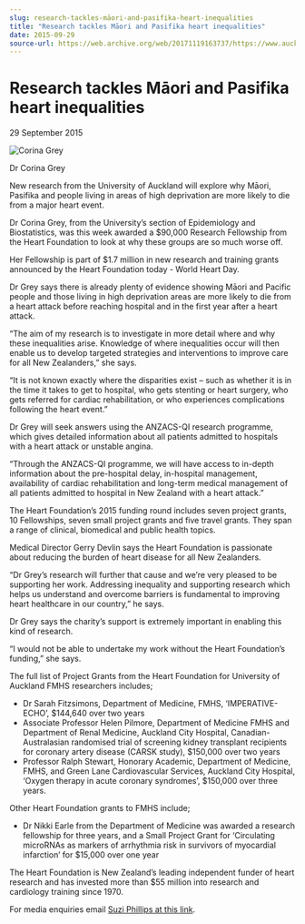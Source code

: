 ```yaml
---
slug: research-tackles-māori-and-pasifika-heart-inequalities
title: "Research tackles Māori and Pasifika heart inequalities"
date: 2015-09-29
source-url: https://web.archive.org/web/20171119163737/https://www.auckland.ac.nz/en/about/news-events-and-notices/news/news-2015/09/research-tackles-maori-and-pasifika-heart-inequalities-.html
---
```

Research tackles Māori and Pasifika heart inequalities
======================================================

29 September 2015

![Corina Grey](https://www.auckland.ac.nz/en/about/news-events-and-notices/news/news-2015/09/research-tackles-maori-and-pasifika-heart-inequalities-/_jcr_content/par/textimage/image.img.jpg/1443571573656.jpg "Corina Grey")

Dr Corina Grey

New research from the University of Auckland will explore why Māori, Pasifika and people living in areas of high deprivation are more likely to die from a major heart event.

Dr Corina Grey, from the University’s section of Epidemiology and Biostatistics, was this week awarded a $90,000 Research Fellowship from the Heart Foundation to look at why these groups are so much worse off.

Her Fellowship is part of $1.7 million in new research and training grants announced by the Heart Foundation today - World Heart Day.

Dr Grey says there is already plenty of evidence showing Māori and Pacific people and those living in high deprivation areas are more likely to die from a heart attack before reaching hospital and in the first year after a heart attack.

“The aim of my research is to investigate in more detail where and why these inequalities arise. Knowledge of where inequalities occur will then enable us to develop targeted strategies and interventions to improve care for all New Zealanders,” she says.

“It is not known exactly where the disparities exist – such as whether it is in the time it takes to get to hospital, who gets stenting or heart surgery, who gets referred for cardiac rehabilitation, or who experiences complications following the heart event.”

Dr Grey will seek answers using the ANZACS-QI research programme, which gives detailed information about all patients admitted to hospitals with a heart attack or unstable angina.

“Through the ANZACS-QI programme, we will have access to in-depth information about the pre-hospital delay, in-hospital management, availability of cardiac rehabilitation and long-term medical management of all patients admitted to hospital in New Zealand with a heart attack.”

The Heart Foundation’s 2015 funding round includes seven project grants, 10 Fellowships, seven small project grants and five travel grants. They span a range of clinical, biomedical and public health topics.

Medical Director Gerry Devlin says the Heart Foundation is passionate about reducing the burden of heart disease for all New Zealanders.

“Dr Grey’s research will further that cause and we’re very pleased to be supporting her work. Addressing inequality and supporting research which helps us understand and overcome barriers is fundamental to improving heart healthcare in our country,” he says.

Dr Grey says the charity’s support is extremely important in enabling this kind of research.

“I would not be able to undertake my work without the Heart Foundation’s funding,” she says.

The full list of Project Grants from the Heart Foundation for University of Auckland FMHS researchers includes;

*   Dr Sarah Fitzsimons, Department of Medicine, FMHS, ‘IMPERATIVE-ECHO’, $144,640 over two years
*   Associate Professor Helen Pilmore, Department of Medicine FMHS and Department of Renal Medicine, Auckland City Hospital, Canadian-Australasian randomised trial of screening kidney transplant recipients for coronary artery disease (CARSK study), $150,000 over two years
*   Professor Ralph Stewart, Honorary Academic, Department of Medicine, FMHS, and Green Lane Cardiovascular Services, Auckland City Hospital, ‘Oxygen therapy in acute coronary syndromes’, $150,000 over three years.

Other Heart Foundation grants to FMHS include;

*   Dr Nikki Earle from the Department of Medicine was awarded a research fellowship for three years, and a Small Project Grant for ‘Circulating microRNAs as markers of arrhythmia risk in survivors of myocardial infarction’ for $15,000 over one year

The Heart Foundation is New Zealand’s leading independent funder of heart research and has invested more than $55 million into research and cardiology training since 1970.

For media enquiries email [Suzi Phillips at this link](http://auckland.ac.nz/).